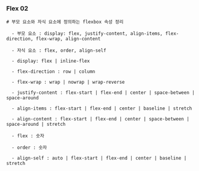 ### Flex 02

    # 부모 요소와 자식 요소에 정의하는 flexbox 속성 정리
    
      - 부모 요소 : display: flex, justify-content, align-items, flex-direction, flex-wrap, align-content
      
      - 자식 요소 : flex, order, align-self
      
      - display: flex | inline-flex
      
      - flex-direction : row | column
      
      - flex-wrap : wrap | nowrap | wrap-reverse
      
      - justify-content : flex-start | flex-end | center | space-between | space-around
      
      - align-items : flex-start | flex-end | center | baseline | stretch
      
      - align-content : flex-start | flex-end | center | space-between | space-around | stretch
      
      - flex : 숫자
      
      - order : 숫자
      
      - align-self : auto | flex-start | flex-end | center | baseline | stretch
